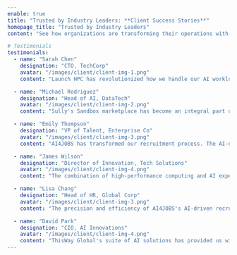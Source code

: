 ```yaml
---
enable: true
title: "Trusted by Industry Leaders: **Client Success Stories**"
homepage_title: "Trusted by Industry Leaders"
content: "See how organizations are transforming their operations with ThisWay Global's AI-powered solutions."

# Testimonials
testimonials:
  - name: "Sarah Chen"
    designation: "CTO, TechCorp"
    avatar: "/images/client/client-img-1.png"
    content: "Launch HPC has revolutionized how we handle our AI workloads. The platform's scalability and performance have exceeded our expectations, allowing us to focus on innovation rather than infrastructure."

  - name: "Michael Rodriguez"
    designation: "Head of AI, DataTech"
    avatar: "/images/client/client-img-2.png"
    content: "Sully's Sandbox marketplace has become an integral part of our AI development pipeline. The ability to quickly access and implement specialized models has significantly accelerated our development cycle."

  - name: "Emily Thompson"
    designation: "VP of Talent, Enterprise Co"
    avatar: "/images/client/client-img-3.png"
    content: "AI4JOBS has transformed our recruitment process. The AI-driven candidate matching has not only saved us time but has also helped us find exceptional talent we might have missed otherwise."

  - name: "James Wilson"
    designation: "Director of Innovation, Tech Solutions"
    avatar: "/images/client/client-img-4.png"
    content: "The combination of high-performance computing and AI expertise from ThisWay Global has been instrumental in scaling our machine learning operations efficiently."

  - name: "Lisa Chang"
    designation: "Head of HR, Global Corp"
    avatar: "/images/client/client-img-3.png"
    content: "The precision and efficiency of AI4JOBS's AI-driven recruitment have significantly improved our hiring outcomes while reducing time-to-hire."

  - name: "David Park"
    designation: "CIO, AI Innovations"
    avatar: "/images/client/client-img-4.png"
    content: "ThisWay Global's suite of AI solutions has provided us with the technological foundation we needed to scale our operations effectively."
---
```

